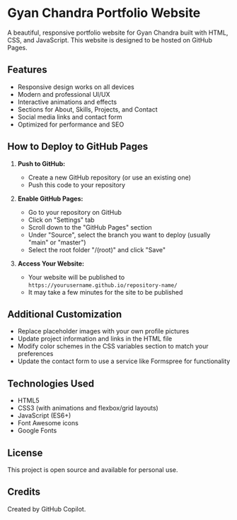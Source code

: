 # Gyan Chandra Portfolio Website

A beautiful, responsive portfolio website for Gyan Chandra built with HTML, CSS, and JavaScript. This website is designed to be hosted on GitHub Pages.

## Features

- Responsive design works on all devices
- Modern and professional UI/UX
- Interactive animations and effects
- Sections for About, Skills, Projects, and Contact
- Social media links and contact form
- Optimized for performance and SEO

## How to Deploy to GitHub Pages

1. **Push to GitHub:**

   - Create a new GitHub repository (or use an existing one)
   - Push this code to your repository

2. **Enable GitHub Pages:**

   - Go to your repository on GitHub
   - Click on "Settings" tab
   - Scroll down to the "GitHub Pages" section
   - Under "Source", select the branch you want to deploy (usually "main" or "master")
   - Select the root folder "/(root)" and click "Save"

3. **Access Your Website:**
   - Your website will be published to `https://yourusername.github.io/repository-name/`
   - It may take a few minutes for the site to be published

## Additional Customization

- Replace placeholder images with your own profile pictures
- Update project information and links in the HTML file
- Modify color schemes in the CSS variables section to match your preferences
- Update the contact form to use a service like Formspree for functionality

## Technologies Used

- HTML5
- CSS3 (with animations and flexbox/grid layouts)
- JavaScript (ES6+)
- Font Awesome icons
- Google Fonts

## License

This project is open source and available for personal use.

## Credits

Created by GitHub Copilot.
